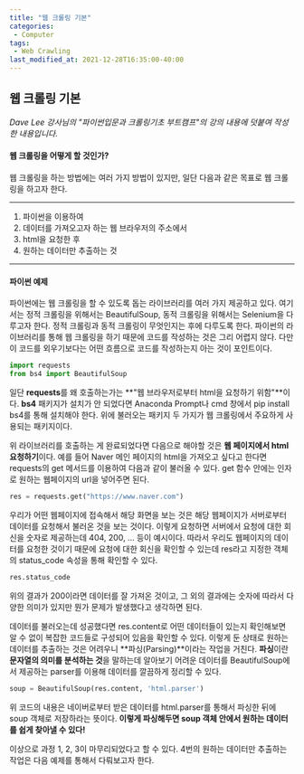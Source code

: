 ```yaml
---
title: "웹 크롤링 기본"
categories:
 - Computer
tags:
 - Web Crawling
last_modified_at: 2021-12-28T16:35:00-40:00
---
```


## 웹 크롤링 기본 

*Dave Lee 강사님의 "파이썬입문과 크롤링기초 부트캠프"의 강의 내용에 덧붙여 작성한 내용입니다.*







####  웹 크롤링을 어떻게 할 것인가? 

웹 크롤링을 하는 방법에는 여러 가지 방법이 있지만, 일단 다음과 같은 목표로 웹 크롤링을 하고자 한다. 

---

1. 파이썬을 이용하여
2. 데이터를 가져오고자 하는 웹 브라우저의 주소에서
3. html을 요청한 후 
4. 원하는 데이터만 추출하는 것

---









#### 파이썬 예제 

파이썬에는 웹 크롤링을 할 수 있도록 돕는 라이브러리를 여러 가지 제공하고 있다. 여기서는 정적 크롤링을 위해서는 BeautifulSoup, 동적 크롤링을 위해서는 Selenium을 다루고자 한다. 정적 크롤링과 동적 크롤링이 무엇인지는 후에 다루도록 한다. 파이썬의 라이브러리를 통해 웹 크롤링을 하기 때문에 코드를 작성하는 것은 그리 어렵지 않다. 다만 이 코드를 외우기보다는 어떤 흐름으로 코드를 작성하는지 아는 것이 포인트이다. 

```python
import requests 
from bs4 import BeautifulSoup
```

일단 **requests**를 왜 호출하는가는 **"웹 브라우저로부터 html을 요청하기 위함"**이다. **bs4** 패키지가 설치가 안 되었다면 Anaconda Prompt나 cmd 창에서 pip install bs4를 통해 설치해야 한다. 위에 불러오는 패키지 두 가지가 웹 크롤링에서 주요하게 사용되는 패키지이다. 







위 라이브러리를 호출하는 게 완료되었다면 다음으로 해야할 것은 **웹 페이지에서 html 요청하기**이다. 예를 들어 Naver 메인 페이지의 html을 가져오고 싶다고 한다면 requests의 get 메서드를 이용하여 다음과 같이 불러올 수 있다. get 함수 안에는 인자로 원하는 웹페이지의 url을 넣어주면 된다. 

```python
res = requests.get("https://www.naver.com")
```

우리가 어떤 웹페이지에 접속해서 해당 화면을 보는 것은 해당 웹페이지가 서버로부터 데이터를 요청해서 불러온 것을 보는 것이다. 이렇게 요청하면 서버에서 요청에 대한 회신을 숫자로 제공하는데 404, 200, ... 등이 예시이다. 따라서 우리도 웹페이지의 데이터를 요청한 것이기 때문에 요청에 대한 회신을 확인할 수 있는데 res라고 지정한 객체의 status_code 속성을 통해 확인할 수 있다. 

```python
res.status_code
```

위의 결과가 200이라면 데이터를 잘 가져온 것이고, 그 외의 결과에는 숫자에 따라서 다양한 의미가 있지만 뭔가 문제가 발생했다고 생각하면 된다. 







데이터를 불러오는데 성공했다면 res.content로 어떤 데이터들이 있는지 확인해보면 알 수 없이 복잡한 코드들로 구성되어 있음을 확인할 수 있다. 이렇게 둔 상태로 원하는 데이터를 추출하는 것은 어려우니 **파싱(Parsing)**이라는 작업을 거친다. **파싱**이란 **문자열의 의미를 분석하는 것**을 말하는데 알아보기 어려운 데이터를 BeautifulSoup에서 제공하는 parser를 이용해 데이터를 깔끔하게 정리할 수 있다. 

```python
soup = BeautifulSoup(res.content, 'html.parser')
```

위 코드의 내용은 네이버로부터 받은 데이터를 html.parser를 통해서 파싱한 뒤에 soup 객체로 저장하라는 뜻이다. **이렇게 파싱해두면 soup 객체 안에서 원하는 데이터를 쉽게 찾아낼 수 있다!** 









이상으로 과정 1, 2, 3이 마무리되었다고 할 수 있다. 4번의 원하는 데이터만 추출하는 작업은 다음 예제를 통해서 다뤄보고자 한다. 







